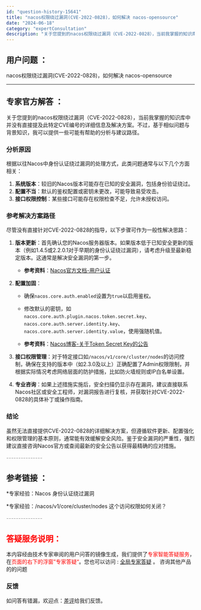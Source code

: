 ```yaml
---
id: "question-history-15641"
title: "nacos权限绕过漏洞(CVE-2022-0828)，如何解决 nacos-opensource"
date: "2024-06-18"
category: "expertConsultation"
description: "关于您提到的nacos权限绕过漏洞（CVE-2022-0828），当前我掌握的知识库中并没有直接提及此特定CVE编号的详细信息及解决方案。不过，基于相似问题与背景知识，我可以提供一些可能有帮助的分析与建议路径。### 分析原因根据以往Nacos中身份认证绕过漏洞的处理方式，此类问题通常与以下几个方面"
---
```


## 用户问题 ： 
 nacos权限绕过漏洞(CVE-2022-0828)，如何解决 nacos-opensource 

---------------
## 专家官方解答 ：

关于您提到的nacos权限绕过漏洞（CVE-2022-0828），当前我掌握的知识库中并没有直接提及此特定CVE编号的详细信息及解决方案。不过，基于相似问题与背景知识，我可以提供一些可能有帮助的分析与建议路径。

### 分析原因
根据以往Nacos中身份认证绕过漏洞的处理方式，此类问题通常与以下几个方面相关：
1. **系统版本**：较旧的Nacos版本可能存在已知的安全漏洞，包括身份验证绕过。
2. **配置不当**：默认的鉴权配置或密钥未更改，可能导致易受攻击。
3. **接口权限控制**：某些接口可能存在权限检查不足，允许未授权访问。

### 参考解决方案路径
尽管没有直接针对CVE-2022-0828的指导，以下步骤可作为一般性解决思路：

1. **版本更新**：首先确认您的Nacos服务器版本。如果版本低于已知安全更新的版本（例如1.4.5或2.2.0.1对于早期的身份认证绕过漏洞），请考虑升级至最新稳定版本。这通常是解决安全漏洞的第一步。
   
   - **参考资料**：[Nacos官方文档-用户认证](https://nacos.io/docs/latest/guide/user/auth/)

2. **配置加固**：
   - 确保`nacos.core.auth.enabled`设置为`true`以启用鉴权。
   - 修改默认的密钥，如`nacos.core.auth.plugin.nacos.token.secret.key`、`nacos.core.auth.server.identity.key`、`nacos.core.auth.server.identity.value`，使用强随机值。
   
   - **参考资料**：[Nacos博客-关于Token Secret Key的公告](https://nacos.io/blog/announcement-token-secret-key/?source=activity)

3. **接口权限管理**：对于特定接口如`/nacos/v1/core/cluster/nodes`的访问控制，确保在支持的版本中（如2.3.0及以上）正确配置了Admin权限限制，并根据实际情况考虑网络层面的防护措施，比如防火墙规则或IP白名单设置。

4. **专业咨询**：如果上述措施实施后，安全扫描仍显示存在漏洞，建议直接联系Nacos社区或安全工程师，对漏洞报告进行复核，并获取针对CVE-2022-0828的具体补丁或操作指南。

### 结论
虽然无法直接提供CVE-2022-0828的详细解决方案，但遵循软件更新、配置强化和权限管理的基本原则，通常能有效缓解安全风险。鉴于安全漏洞的严重性，强烈建议直接咨询Nacos官方或查阅最新的安全公告以获得最精确的应对措施。


<font color="#949494">---------------</font> 


## 参考链接 ：

*专家经验：Nacos 身份认证绕过漏洞 
 
 *专家经验：/nacos/v1/core/cluster/nodes 这个访问权限如何关闭？ 


 <font color="#949494">---------------</font> 
 


## <font color="#FF0000">答疑服务说明：</font> 

本内容经由技术专家审阅的用户问答的镜像生成，我们提供了<font color="#FF0000">专家智能答疑服务</font>，在<font color="#FF0000">页面的右下的浮窗”专家答疑“</font>。您也可以访问 : [全局专家答疑](https://opensource.alibaba.com/chatBot) 。 咨询其他产品的的问题

### 反馈
如问答有错漏，欢迎点：[差评](https://ai.nacos.io/user/feedbackByEnhancerGradePOJOID?enhancerGradePOJOId=15693)给我们反馈。
